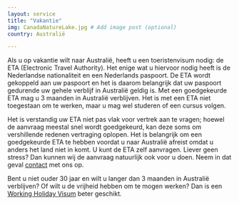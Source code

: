 ```yaml
---
layout: service
title: "Vakantie"
img: CanadaNatureLake.jpg # Add image post (optional)
country: Australië

---
```

<p> Als u op vakantie wilt naar Australië, heeft u een toeristenvisum nodig: de ETA (Electronic Travel Authority). Het enige wat u hiervoor nodig
heeft is de Nederlandse nationaliteit en een Nederlands paspoort. De ETA wordt gekoppeld aan uw paspoort en het is daarom belangrijk dat uw paspoort  gedurende uw gehele verblijf in Australië geldig is. Met een goedgekeurde ETA mag u 3 maanden in Australië verblijven. Het is met een ETA niet toegestaan om te werken, maar u mag wel studeren of een cursus volgen.

<p>Het is verstandig uw ETA niet pas vlak voor vertrek aan te vragen; hoewel de aanvraag meestal snel wordt goedgekeurd, kan deze soms om vershillende redenen vertraging oplopen. Het is belangrijk om een goedgekeurde ETA te hebben voordat u naar Australië afreist omdat u anders het land niet in komt. U kunt de ETA zelf aanvragen. Liever geen stress? Dan kunnen wij de aanvraag natuurlijk ook voor u doen. Neem in dat geval <a href="{{ site.baseurl }}/contact">contact</a> met ons op. </p>


<p>Bent u niet ouder 30 jaar en wilt u langer dan 3 maanden in Australië verblijven? Of wilt u de vrijheid hebben om te mogen werken? Dan is een <a href="{{ site.baseurl }}/australie/working-holiday">Working Holiday Visum</a> beter geschikt.
<p/>
